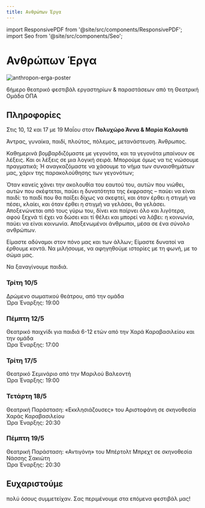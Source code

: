 ```yaml
---
title: Ανθρώπων Έργα
---
```

import ResponsivePDF from '@site/src/components/ResponsivePDF';
import Seo from '@site/src/components/Seo';

<Seo 
  title="Ανθρώπων Έργα"
  description="Ένα 6ήμερο θεατρικό φεστιβάλ της Θεατρικής Ομάδας ΟΠΑ με δρώμενα, σεμινάρια και παραστάσεις για τον Άνθρωπο και την έκφραση."
  image="https://theatrikiopa.vercel.app/img/anthropon-erga/poster.jpg"
  imageAlt="Αφίσα του φεστιβάλ Ανθρώπων Έργα"
  url="https://theatrikiopa.vercel.app/parastaseis/2016/anthropon-erga"
/>

# Ανθρώπων Έργα
![anthropon-erga-poster](/img/anthropon-erga/poster.jpg)

6ήμερο θεατρικό φεστιβάλ εργαστηρίων & παραστάσεων από τη Θεατρική Ομάδα ΟΠΑ

## Πληροφορίες
Στις 10, 12 και 17 με 19 Μαΐου στον **Πολυχώρο Άννα & Μαρία Καλουτά**

<ResponsivePDF pdfUrl="/doc/anthropon-erga/anthropon-erga-programma.pdf"/>

Άντρας, γυναίκα, παιδί, πλούτος, πόλεμος, μετανάστευση. Άνθρωπος.

Καθημερινά βομβαρδιζόμαστε με γεγονότα, και τα γεγονότα μπαίνουν σε λέξεις. Και οι λέξεις σε μια λογική σειρά. Μπορούμε όμως να τις νιώσουμε πραγματικά; Ή αναγκαζόμαστε να χάσουμε το νήμα των συναισθημάτων μας, χάριν της παρακολούθησης των γεγονότων;

Όταν κανείς χάνει την ακολουθία του εαυτού του, αυτών που νιώθει, αυτών που σκέφτεται, παύει η δυνατότητα της έκφρασης – παύει να είναι παιδί: το παιδί που θα παίξει δίχως να σκεφτεί, και όταν έρθει η στιγμή να πέσει, κλαίει, και όταν έρθει η στιγμή να γελάσει, θα γελάσει. Αποξενώνεται από τους γύρω του, δίνει και παίρνει όλο και λιγότερα, αφού ξεχνά τί έχει να δώσει και τί θέλει και μπορεί να λάβει: η κοινωνία, παύει να είναι κοινωνία.
Αποξενωμένοι άνθρωποι, μέσα σε ένα σύνολο ανθρώπων.

Είμαστε αδύναμοι στον πόνο μας και των άλλων; Είμαστε δυνατοί να έρθουμε κοντά. Να μιλήσουμε, να αφηγηθούμε ιστορίες με τη φωνή, με το σώμα μας.

Να ξαναγίνουμε παιδιά.

### Τρίτη 10/5
Δρώμενο σωματικού θεάτρου, από την ομάδα  
Ώρα Έναρξης: 19:00

### Πέμπτη 12/5
Θεατρικό παιχνίδι για παιδιά 6-12 ετών από την Χαρά Καραβασιλείου και την ομάδα  
Ώρα Έναρξης: 17:00

### Τρίτη 17/5
Θεατρικό Σεμινάριο από την Μαριλού Βαλεοντή  
Ώρα Έναρξης: 19:00

### Τετάρτη 18/5
Θεατρική Παράσταση: «Εκκλησιάζουσες» του Αριστοφάνη σε σκηνοθεσία Χαράς Καραβασιλείου  
Ώρα Έναρξης: 20:30

### Πέμπτη 19/5
Θεατρική Παράσταση: «Αντιγόνη» του Μπέρτολτ Μπρεχτ σε σκηνοθεσία Νάσσης Σακιώτη  
Ώρα Έναρξης: 20:30

## Ευχαριστούμε 
πολύ όσους συμμετείχαν. Σας περιμένουμε στα επόμενα φεστιβάλ μας!
